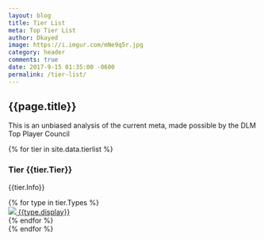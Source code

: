 ```yaml
---
layout: blog
title: Tier List
meta: Top Tier List
author: Dkayed
image: https://i.imgur.com/mNe9q5r.jpg
category: header
comments: true
date: 2017-9-15 01:35:00 -0600
permalink: /tier-list/
---
```


<div class="section">
    <h2 class="text-center">{{page.title}}</h2>
    <p class="text-center"> This is an unbiased analysis of the current meta, made possible by the DLM Top Player Council</p>    
</div>

<div class="section">
    {% for tier in site.data.tierlist %}
        <div class="section">
            <h3>Tier {{tier.Tier}}</h3>
            <p>{{tier.Info}}</p>
            <div class="decktype-filter row">
                {% for type in tier.Types %}
                    <div class="btn-wrapper col-sm-6 col-md-4 col-lg-3" >
                        <a class="btn-decktype" href="{{site.url}}/top-decks/{{type.id}}">
                            <img class="decktype-card" src= "https://yugiohprices.com/api/card_image/{{type.card}}"/>
                            <span class="decktype-display">{{type.display}}</span>
                        </a>
                    </div>
                {% endfor %}
            </div>
        </div>
    {% endfor %}
</div>
    
